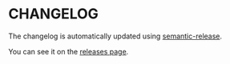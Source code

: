 # CHANGELOG

The changelog is automatically updated using [semantic-release](https://github.com/semantic-release/semantic-release). 

You can see it on the [releases page](https://github.com/contentful/template-blog-webapp-nextjs/releases).
